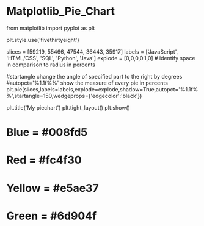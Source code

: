 # Matplotlib_Pie_Chart


from matplotlib import pyplot as plt

plt.style.use('fivethirtyeight')

slices = [59219, 55466, 47544, 36443, 35917]
labels = ['JavaScript', 'HTML/CSS', 'SQL', 'Python', 'Java']
explode = [0,0,0,0.1,0] # identify space in comparison to radius in percents 

#startangle change the angle of specified part to the right by degrees
#autopct='%1.1f%%' show the measure of every pie in percents
plt.pie(slices,labels=labels,explode=explode,shadow=True,autopct='%1.1f%%',startangle=150,wedgeprops={'edgecolor':'black'})

plt.title('My piechart')
plt.tight_layout()
plt.show()

# Blue = #008fd5
# Red = #fc4f30
# Yellow = #e5ae37
# Green = #6d904f
